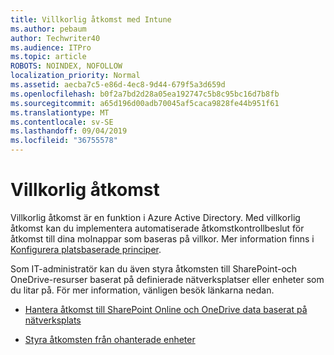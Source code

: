 ```yaml
---
title: Villkorlig åtkomst med Intune
ms.author: pebaum
author: Techwriter40
ms.audience: ITPro
ms.topic: article
ROBOTS: NOINDEX, NOFOLLOW
localization_priority: Normal
ms.assetid: aecba7c5-e86d-4ec8-9d44-679f5a3d659d
ms.openlocfilehash: b0f2a7bd2d28a05ea192747c5b8c95bc16d7b8fb
ms.sourcegitcommit: a65d196d00adb70045af5caca9828fe44b951f61
ms.translationtype: MT
ms.contentlocale: sv-SE
ms.lasthandoff: 09/04/2019
ms.locfileid: "36755578"
---
```

# <a name="conditional-access"></a>Villkorlig åtkomst

Villkorlig åtkomst är en funktion i Azure Active Directory. Med villkorlig åtkomst kan du implementera automatiserade åtkomstkontrollbeslut för åtkomst till dina molnappar som baseras på villkor. Mer information finns i [Konfigurera platsbaserade principer](https://docs.microsoft.com/azure/active-directory/conditional-access/overview).

Som IT-administratör kan du även styra åtkomsten till SharePoint-och OneDrive-resurser baserat på definierade nätverksplatser eller enheter som du litar på. För mer information, vänligen besök länkarna nedan.

- [Hantera åtkomst till SharePoint Online och OneDrive data baserat på nätverksplats](https://docs.microsoft.com/sharepoint/control-access-based-on-network-location)

- [Styra åtkomsten från ohanterade enheter](https://docs.microsoft.com/sharepoint/control-access-from-unmanaged-devices)

